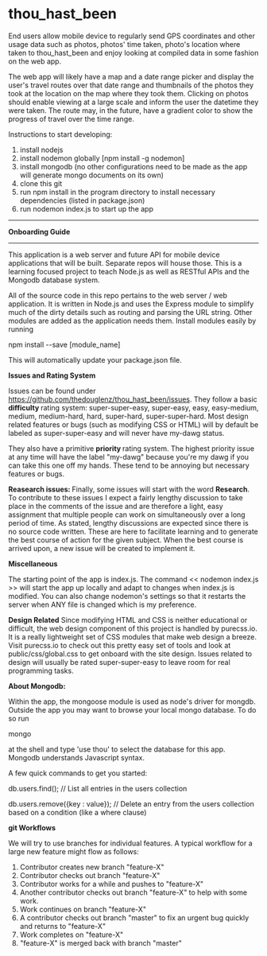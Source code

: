thou_hast_been
==============

End users allow mobile device to regularly send GPS coordinates and other usage data such as photos, photos' time taken, photo's location where taken to thou_hast_been and enjoy looking at compiled data in some fashion on the web app.

The web app will likely have a map and a date range picker and display the user's travel routes over that date range and thumbnails of the photos they took at the location on the map where they took them. Clicking on photos should enable viewing at a large scale and inform the user the datetime they were taken. The route may, in the future, have a gradient color to show the progress of travel over the time range.

Instructions to start developing:

1. install nodejs
2. install nodemon globally [npm install -g nodemon]
3. install mongodb (no other configurations need to be made as the app will generate mongo documents on its own)
3. clone this git
4. run npm install in the program directory to install necessary dependencies (listed in package.json)
5. run nodemon index.js to start up the app

<hr>
<strong>Onboarding Guide</strong>
<hr>

This application is a web server and future API for mobile device applications that will be built. Separate repos will house those. This is a learning focused project to teach Node.js as well as RESTful APIs and the Mongodb database system.

All of the source code in this repo pertains to the web server / web application. It is written in Node.js and uses the Express module to simplify much of the dirty details such as routing and parsing the URL string. Other modules are added as the application needs them. Install modules easily by running

npm install --save [module_name]

This will automatically update your package.json file.

<strong> Issues and Rating System </strong>

Issues can be found under https://github.com/thedouglenz/thou_hast_been/issues. They follow a basic <strong> difficulty </strong>rating system:
super-super-easy, super-easy, easy, easy-medium, medium, medium-hard, hard, super-hard, super-super-hard.
Most design related features or bugs (such as modifying CSS or HTML) will by default be labeled as super-super-easy and will never have my-dawg status.

They also have a primitive <strong> priority </strong> rating system. The highest priority issue at any time will have the label "my-dawg" because you're my dawg if you can take this one off my hands. These tend to be annoying but necessary features or bugs.

<strong>Reasearch issues: </strong>Finally, some issues will start with the word <strong>Research</strong>. To contribute to these issues I expect a fairly lengthy discussion to take place in the comments of the issue and are therefore a light, easy assignment that multiple people can work on simultaneously over a long period of time. As stated, lengthy discussions are expected since there is no source code written. These are here to facilitate learning and to generate the best course of action for the given subject. When the best course is arrived upon, a new issue will be created to implement it. 

<strong> Miscellaneous </strong>

The starting point of the app is index.js. The command << nodemon index.js >> will start the app up locally and adapt to changes when index.js is modified. You can also change nodemon's settings so that it restarts the server when ANY file is changed which is my preference.

<strong>Design Related</strong>
Since modifying HTML and CSS is neither educational or difficult, the web design component of this project is handled by purecss.io. It is a really lightweight set of CSS modules that make web design a breeze. Visit purecss.io to check out this pretty easy set of tools and look at public/css/global.css to get onboard with the site design. Issues related to design will usually be rated super-super-easy to leave room for real programming tasks.

<strong>About Mongodb:</strong>

Within the app, the mongoose module is used as node's driver for mongdb. Outside the app you may want to browse your local mongo database. To do so run 

mongo

at the shell and type 'use thou' to select the database for this app. Mongodb understands Javascript syntax.

A few quick commands to get you started:

db.users.find(); // List all entries in the users collection

db.users.remove({key : value}); // Delete an entry from the users collection based on a condition (like a where clause)

<strong>git Workflows</strong>

We will try to use branches for individual features. A typical workflow for a large new feature might flow as follows:

1. Contributor creates new branch "feature-X"
2. Contributor checks out branch "feature-X"
3. Contributor works for a while and pushes to "feature-X"
4. Another contributor checks out branch "feature-X" to help with some work.
5. Work continues on branch "feature-X"
6. A contributor checks out branch "master" to fix an urgent bug quickly and returns to "feature-X"
7. Work completes on "feature-X"
8. "feature-X" is merged back with branch "master"
